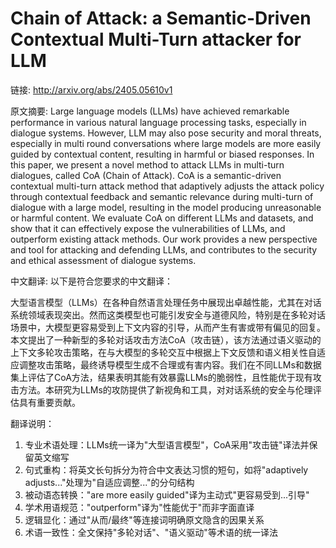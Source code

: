 # Chain of Attack: a Semantic-Driven Contextual Multi-Turn attacker for LLM

链接: http://arxiv.org/abs/2405.05610v1

原文摘要:
Large language models (LLMs) have achieved remarkable performance in various
natural language processing tasks, especially in dialogue systems. However, LLM
may also pose security and moral threats, especially in multi round
conversations where large models are more easily guided by contextual content,
resulting in harmful or biased responses. In this paper, we present a novel
method to attack LLMs in multi-turn dialogues, called CoA (Chain of Attack).
CoA is a semantic-driven contextual multi-turn attack method that adaptively
adjusts the attack policy through contextual feedback and semantic relevance
during multi-turn of dialogue with a large model, resulting in the model
producing unreasonable or harmful content. We evaluate CoA on different LLMs
and datasets, and show that it can effectively expose the vulnerabilities of
LLMs, and outperform existing attack methods. Our work provides a new
perspective and tool for attacking and defending LLMs, and contributes to the
security and ethical assessment of dialogue systems.

中文翻译:
以下是符合您要求的中文翻译：

大型语言模型（LLMs）在各种自然语言处理任务中展现出卓越性能，尤其在对话系统领域表现突出。然而这类模型也可能引发安全与道德风险，特别是在多轮对话场景中，大模型更容易受到上下文内容的引导，从而产生有害或带有偏见的回复。本文提出了一种新型的多轮对话攻击方法CoA（攻击链），该方法通过语义驱动的上下文多轮攻击策略，在与大模型的多轮交互中根据上下文反馈和语义相关性自适应调整攻击策略，最终诱导模型生成不合理或有害内容。我们在不同LLMs和数据集上评估了CoA方法，结果表明其能有效暴露LLMs的脆弱性，且性能优于现有攻击方法。本研究为LLMs的攻防提供了新视角和工具，对对话系统的安全与伦理评估具有重要贡献。

翻译说明：
1. 专业术语处理：LLMs统一译为"大型语言模型"，CoA采用"攻击链"译法并保留英文缩写
2. 句式重构：将英文长句拆分为符合中文表达习惯的短句，如将"adaptively adjusts..."处理为"自适应调整..."的分句结构
3. 被动语态转换："are more easily guided"译为主动式"更容易受到...引导"
4. 学术用语规范："outperform"译为"性能优于"而非字面直译
5. 逻辑显化：通过"从而/最终"等连接词明确原文隐含的因果关系
6. 术语一致性：全文保持"多轮对话"、"语义驱动"等术语的统一译法

